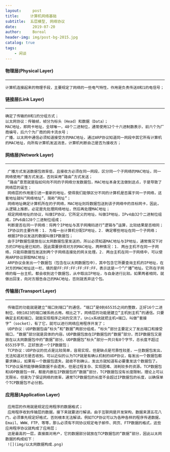 ```yaml
---
layout:     post
title:     计算机网络基础
subtitle:  五层模型, 网络协议
date:       2019-07-20
author:     Boreal
header-img: img/post-bg-2015.jpg
catalog: true
tags:
    - 闲谈
---
```

#### 物理层(Physical Layer)

------------


	计算机连接起来的物理手段，主要规定了网络的一些电气特性，作用是负责传送0和1的电信号；
#### 链接层(Link Layer)

------------

	确定了传输的0和1的分组方式；
	以太网协议：传输帧，帧分为标头（Head）和数据（Data）；
	MAC地址，即网卡地址，全球唯一，48个二进制位，通常使用12个十六进制数表示，前六个为厂商编号，后六个为厂商的网卡流水号；
	广播，以太网中通信必须知道接受方的MAC地址，通过ARP协议知道同一网段中其它所有计算机的MAC地址，向所有计算机发送消息，计算机判断自己是否为接收方；

#### 网络层(Network Layer)

------------


	 广播方式发送数据包效率低，且接收方必须在同一网段，区分同一个子网络的MAC地址，同一网络使用广播方式发送，否则采用“路由”方式发送；
	 “路由”意思就是指如何向不同的子网络分发数据包，MAC地址本身无法做到这点，于是导致了网络层的诞生；
	 网络层的作用是引进一套新的地址，使得我们能够区分不同的计算机是否属于同一子网络，这套地址就叫“网络地址”，简称“网址”；
	 网络地址确定计算机所在的子网络，MAC地址则将数据包送到该子网络中的目标网卡，因此，从逻辑上推断，必定是先处理网络地址，然后再处理MAC地址；
	 规定网络地址的协议，叫做IP协议，它所定义的地址，叫做IP地址，IPv4由32个二进制位组成，IPv6由128个二进制位组成；
	 判断是否在同一子网络：将两个IP地址与其子网掩码进行“逻辑与”运算，比较结果是否相同；
	 IP协议的主要作用：1. 为每一台计算机分配IP地址，2. 确定哪些地址在同一个子网络；
	 根据IP协议发送的数据叫做IP数据包；
	 由于IP数据包是放在以太网数据包里发送的，所以必须知道MAC地址与IP地址，通常情况下对方的IP地址是已知的，因此需要获得对方的MAC地址，两种情况：1. 两台主机不在同一子网络，只能将数据包发送到两个子网络连接处的网关处理。2. 两台主机在同一子网络中，可以使用ARP协议获取MAC地址；
	 ARP协议会发出一个数据包（包含在以太网数据包中），其中包含它所要查询主机的IP地址，在对方的MAC地址这一栏，填的是FF:FF:FF:FF:FF:FF，表示这是一个“广播”地址。它所在子网络的每一台主机，都会收到这个数据包，从中取出IP地址，与自身进行比较。如果两者相同，就做出回复，向对方报告自己的MAC地址，否则就丢弃这个包。

#### 传输层(Transport Layer)

------------


	 传输层的功能就是建立“端口到端口”的通信，“端口”是0到65535之间的整数，正好16个二进制位，0到1023的端口被系统占用。相比之下，网络层的功能是建立“主机到主机”的通信。只要确定主机和端口，就能实现程序之间的交流了。Unix系统就把主机+端口，叫做“套接字”（socket），有了它，就可以进行网络应用程序开发了；
	 UDP协议：UDP数据包由“标头”和“数据”两部分组成，“标头”部分主要定义了发出端口和接受端口，“数据”部分就是具体的内容。UDP数据包放在IP数据包的“数据”部分，而IP数据包又是放在以太网数据包中的“数据”部分。UDP数据包“标头”部分一共只有8个字节，总长度不超过65535字节，正好放进一个IP数据包；
	 TCP协议：UDP协议的优点是比较简单，容易实现，但是缺点是可靠性较差，一旦数据包发出，无法知道对方是否收到。可以近似的认为TCP就是有确认机制的UDP协议，每发出一个数据包都要求确认，如果有一个数据包遗失，就收不到确认，发出方就知道有必要重发这个数据包了。TCP协议虽然能够确保数据不会遗失，但是过程复杂、实现困难、消耗较多的资源。TCP数据包和UDP数据包一样，都是内嵌在IP数据包的“数据”部分，TCP数据包没有长度限制，理论上可以无限长，但是为了保证网络的效率，通常TCP数据包的长度不会超过IP数据包的长度，以确保单个TCP数据包不必分割。

#### 应用层(Application Layer)
	 应用层的作用就是规定应用程序的数据格式；
	 应用程序收到传输层的数据，接下来就要进行解读。由于互联网是开发架构，数据来源五花八门，必须事先规定好格式，否则根本无法解读。例如TCP协议可以为各种各样的程序传递数据，Email、WWW、FTP、等等，那么必须有不同协议规定电子邮件、网页、FTP数据的格式，这些应用程序协议就构成了应用层；
	 这是最高的一层，直接面对用户，它的数据部分就放在TCP数据包的“数据”部分，因此以太网数据的构成如下：
	 ![](img/以太网数据构成.png)

